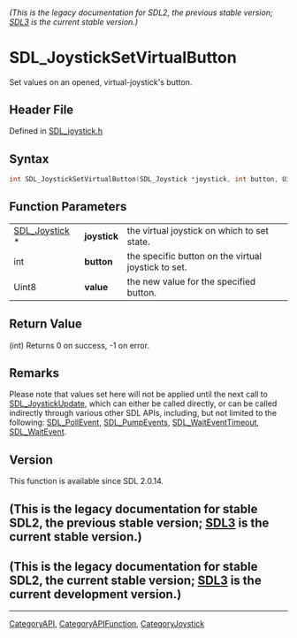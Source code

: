 ###### (This is the legacy documentation for SDL2, the previous stable version; [SDL3](https://wiki.libsdl.org/SDL3/) is the current stable version.)
# SDL_JoystickSetVirtualButton

Set values on an opened, virtual-joystick's button.

## Header File

Defined in [SDL_joystick.h](https://github.com/libsdl-org/SDL/blob/SDL2/include/SDL_joystick.h)

## Syntax

```c
int SDL_JoystickSetVirtualButton(SDL_Joystick *joystick, int button, Uint8 value);
```

## Function Parameters

|                                |              |                                                     |
| ------------------------------ | ------------ | --------------------------------------------------- |
| [SDL_Joystick](SDL_Joystick) * | **joystick** | the virtual joystick on which to set state.         |
| int                            | **button**   | the specific button on the virtual joystick to set. |
| Uint8                          | **value**    | the new value for the specified button.             |

## Return Value

(int) Returns 0 on success, -1 on error.

## Remarks

Please note that values set here will not be applied until the next call to
[SDL_JoystickUpdate](SDL_JoystickUpdate), which can either be called
directly, or can be called indirectly through various other SDL APIs,
including, but not limited to the following:
[SDL_PollEvent](SDL_PollEvent), [SDL_PumpEvents](SDL_PumpEvents),
[SDL_WaitEventTimeout](SDL_WaitEventTimeout),
[SDL_WaitEvent](SDL_WaitEvent).

## Version

This function is available since SDL 2.0.14.

## (This is the legacy documentation for stable SDL2, the previous stable version; [SDL3](https://wiki.libsdl.org/SDL3/) is the current stable version.)



## (This is the legacy documentation for stable SDL2, the current stable version; [SDL3](https://wiki.libsdl.org/SDL3/) is the current development version.)



----
[CategoryAPI](CategoryAPI), [CategoryAPIFunction](CategoryAPIFunction), [CategoryJoystick](CategoryJoystick)

